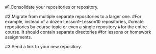 

#1.Consolidate your repositories or repository. 

#2.Migrate from multiple separate repositories to a larger one.
#For example, instead of a dozen Lesson1–Lesson10 repositories, 
#create repositories by course topic or even a single repository 
#for the entire course. It should contain separate directories 
#for lessons or homework assignments. 

#3.Send a link to your new repository.
